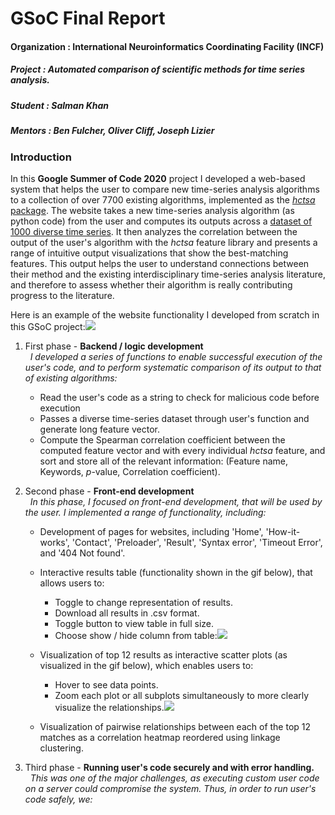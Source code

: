 # GSoC Final Report
#### Organization : International Neuroinformatics Coordinating Facility (INCF)
##### Project      : Automated comparison of scientific methods for time series analysis.
##### Student      : Salman Khan
##### Mentors      : Ben Fulcher, Oliver Cliff, Joseph Lizier

### Introduction

In this **Google Summer of Code 2020** project I developed a web-based system that helps the user to compare new time-series analysis algorithms to a collection of over 7700 existing algorithms, implemented as the [_hctsa_ package](https://github.com/benfulcher/hctsa).
The website takes a new time-series analysis algorithm (as python code) from the user and computes its outputs across a [dataset of 1000 diverse time series](https://figshare.com/articles/1000_Empirical_Time_series/5436136).
It then analyzes the correlation between the output of the user's algorithm with the _hctsa_ feature library and presents a range of intuitive output visualizations that show the best-matching features.
This output helps the user to understand connections between their method and the existing interdisciplinary time-series analysis literature, and therefore to assess whether their algorithm is really contributing progress to the literature.

Here is an example of the website functionality I developed from scratch in this GSoC project:![](GIF-200821_144005.gif)

1. First phase - **Backend / logic development**  
&nbsp; _I developed a series of functions to enable successful execution of the user's code, and to perform systematic comparison of its output to that of existing algorithms:_  

   * Read the user's code as a string to check for malicious code before execution  
   * Passes a diverse time-series dataset through user's function and generate long feature vector.
   * Compute the Spearman correlation coefficient between the computed feature vector and with every individual _hctsa_ feature, and sort and store all of the relevant information: (Feature name, Keywords, _p_-value, Correlation coefficient).  

2. Second phase - **Front-end development**  
&nbsp; _In this phase, I focused on front-end development, that will be used by the user.
I implemented a range of functionality, including:_  
  

   * Development of pages for websites, including 'Home', 'How-it-works', 'Contact', 'Preloader', 'Result', 'Syntax error', 'Timeout Error', and '404 Not found'.  
   
   * Interactive results table (functionality shown in the gif below), that allows users to:  
      * Toggle to change representation of results.
      * Download all results in .csv format.
      * Toggle button to view table in full size.
      * Choose show / hide column from table:![](GIF-200822_154604[1].gif)  
      
   * Visualization of top 12 results as interactive scatter plots (as visualized in the gif below), which enables users to:  
      * Hover to see data points.
      * Zoom each plot or all subplots simultaneously to more clearly visualize the relationships.![](GIF-200822_154727[1].gif)  
   * Visualization of pairwise relationships between each of the top 12 matches as a correlation heatmap reordered using linkage clustering.  
   
3. Third phase - **Running user's code securely and with error handling.**  
&nbsp; _This was one of the major challenges, as executing custom user code on a server could compromise the system.
Thus, in order to run user's code safely, we:_
